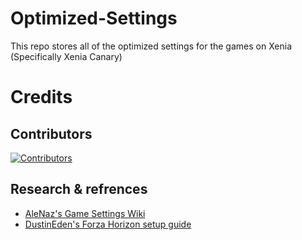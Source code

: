 # Optimized-Settings
This repo stores all of the optimized settings for the games on Xenia (Specifically Xenia Canary)

# Credits
## Contributors
[![Contributors](https://contrib.rocks/image?repo=xenia-manager/optimized-settings)](https://github.com/xenia-manager/optimized-settings/graphs/contributors)

## Research & refrences
- [AleNaz's Game Settings Wiki](https://github.com/A1eNaz/Xenia-Game-Settings/wiki)
- [DustinEden's Forza Horizon setup guide](https://gist.github.com/DustinEdenYT/5ec0e3f13a68fd848715a1f1821da9d7#forza-horizon-setup)
